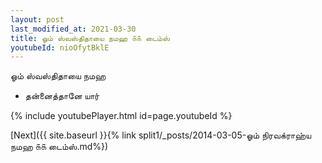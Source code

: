 ```yaml
---
layout: post
last_modified_at: 2021-03-30
title: ஓம் ஸ்வஸ்திதாயை நமஹ ௧௧ டைம்ஸ்
youtubeId: nioOfytBklE
---
```

 
 
 ஓம் ஸ்வஸ்திதாயை நமஹ  
 
 -  தன்னைத்தானே யார் 
 
  
 
  
 
 
 
 
 
 


{% include youtubePlayer.html id=page.youtubeId %}
 
[Next]({{ site.baseurl }}{% link  split1/_posts/2014-03-05-ஓம் நிரவக்ராஹ்ய நமஹ ௧௧ டைம்ஸ்.md%})
 
